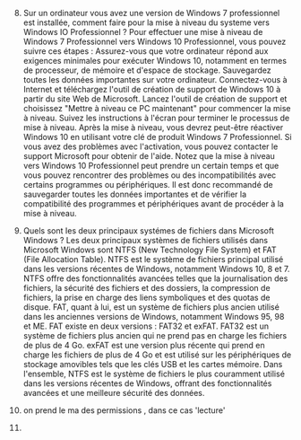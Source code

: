 8. Sur un ordinateur vous avez une version de Windows 7 professionnel est installée, comment faire pour la mise à niveau du systeme vers Windows IO Professionnel ?
	 Pour effectuer une mise à niveau de Windows 7 Professionnel vers Windows 10 Professionnel, vous pouvez suivre ces étapes :
	 Assurez-vous que votre ordinateur répond aux exigences minimales pour exécuter Windows 10, notamment en termes de processeur, de mémoire et d'espace de stockage.
	 Sauvegardez toutes les données importantes sur votre ordinateur.
	 Connectez-vous à Internet et téléchargez l'outil de création de support de Windows 10 à partir du site Web de Microsoft.
	 Lancez l'outil de création de support et choisissez "Mettre à niveau ce PC maintenant" pour commencer la mise à niveau.
	 Suivez les instructions à l'écran pour terminer le processus de mise à niveau.
	 Après la mise à niveau, vous devrez peut-être réactiver Windows 10 en utilisant votre clé de produit Windows 7 Professionnel. Si vous avez des problèmes avec l'activation, vous pouvez contacter le support Microsoft pour obtenir de l'aide.
	 Notez que la mise à niveau vers Windows 10 Professionnel peut prendre un certain temps et que vous pouvez rencontrer des problèmes ou des incompatibilités avec certains programmes ou périphériques. Il est donc recommandé de sauvegarder toutes les données importantes et de vérifier la compatibilité des programmes et périphériques avant de procéder à la mise à niveau.

9. Quels sont Ies deux principaux systémes de fichiers dans Microsoft Windows ?
	Les deux principaux systèmes de fichiers utilisés dans Microsoft Windows sont NTFS (New Technology File System) et FAT (File Allocation Table).
	NTFS est le système de fichiers principal utilisé dans les versions récentes de Windows, notamment Windows 10, 8 et 7. NTFS offre des fonctionnalités avancées telles que la journalisation des fichiers, la sécurité des fichiers et des dossiers, la compression de fichiers, la prise en charge des liens symboliques et des quotas de disque.
	FAT, quant à lui, est un système de fichiers plus ancien utilisé dans les anciennes versions de Windows, notamment Windows 95, 98 et ME. FAT existe en deux versions : FAT32 et exFAT. FAT32 est un système de fichiers plus ancien qui ne prend pas en charge les fichiers de plus de 4 Go. exFAT est une version plus récente qui prend en charge les fichiers de plus de 4 Go et est utilisé sur les périphériques de stockage amovibles tels que les clés USB et les cartes mémoire.
	Dans l'ensemble, NTFS est le système de fichiers le plus couramment utilisé dans les versions récentes de Windows, offrant des fonctionnalités avancées et une meilleure sécurité des données.

11. on prend le ma des permissions , dans ce cas 'lecture'
12. 